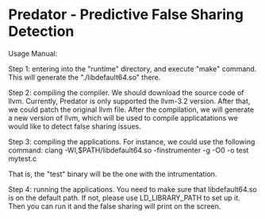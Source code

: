 Predator - Predictive False Sharing Detection
=============================================

Usage Manual:

Step 1: entering into the "runtime" directory, and execute "make" command. 
This will generate the "./libdefault64.so" there. 

Step 2: compiling the compiler. We should download the source code of llvm. Currently, Predator 
is only supported the llvm-3.2 version. 
After that, we could patch the original llvm file. After the compilation, we will generate a new 
version of llvm, which will be used to compile applicatations we would like to detect false sharing issues. 

Step 3: compiling the applications. 
For instance, we could use the following command:
clang -Wl,$PATH/libdefault64.so -finstrumenter -g -O0 -o test mytest.c

That is, the "test" binary will be the one with the intrumentation. 

Step 4: running the applications. 
You need to make sure that libdefault64.so is on the default path. If not, please use 
LD_LIBRARY_PATH to set up it. 
Then you can run it and the false sharing will print on the screen. 

 

